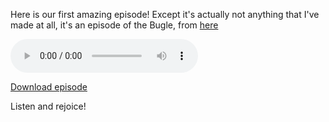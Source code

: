 <!-- 
.. title: Attempt at actual episode
.. slug: attempt-at-actual-episode
.. date: 2017-07-28 16:28:08 UTC+01:00
.. tags: 
.. category: 
.. link: 
.. description: 
.. type: text
-->

Here is our first amazing episode!
Except it's actually not anything that I've made at all, it's an episode of the Bugle, from [here](https://soundcloud.com/the-bugle)

<audio controls="true">
  <source type="audio/mp3" src="../../Bugle4037.mp3"></source>
  Your browser does not support the audio element.
</audio>

<a href="Bugle4037.mp3">Download episode</a>

Listen and rejoice!
